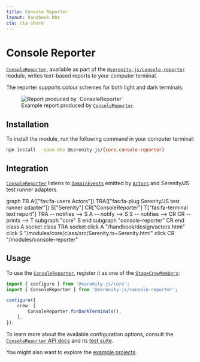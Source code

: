 ```yaml
---
title: Console Reporter
layout: handbook.hbs
cta: cta-share
---
```

# Console Reporter

[`ConsoleReporter`](/modules/console-reporter/class/src/stage/crew/console-reporter/ConsoleReporter.ts~ConsoleReporter.html), available as part of the [`@serenity-js/console-reporter`](/modules/console-reporter) module, writes text-based reports to your computer terminal.

The reporter supports colour schemes for both light and dark terminals.

<figure>
    <img src="/handbook/reporting/images/console-reporter.png" alt="Report produced by `ConsoleReporter`" />
    <figcaption>Example report produced by <a href="/modules/console-reporter"><code>ConsoleReporter</code></a></figcaption>
</figure>

## Installation

To install the module, run the following command in your computer terminal:

```bash
npm install --save-dev @serenity-js/{core,console-reporter}
```

## Integration

[`ConsoleReporter`](/modules/console-reporter/class/src/stage/crew/console-reporter/ConsoleReporter.ts~ConsoleReporter.html) listens to [`DomainEvents`](/modules/core/identifiers.html#events) emitted by [`Actors`](/handbook/design/actors.html) and Serenity/JS test runner adapters.

<div class="mermaid">
graph TB
    A(["fas:fa-users Actors"])
    TRA(["fas:fa-plug Serenity/JS test runner adapter"])
    S["Serenity"]
    CR["ConsoleReporter"]
    T["fas:fa-terminal text report"]
    TRA -- notifies --> S
    A -- notify --> S
    S -- notifies --> CR
    CR -- prints --> T
    subgraph "core"
    S
    end
    subgraph "console-reporter"
    CR
    end
    class A socket
    class TRA socket
    click A "/handbook/design/actors.html"
    click S "/modules/core/class/src/Serenity.ts~Serenity.html"
    click CR "/modules/console-reporter"
</div>

## Usage

To use the [`ConsoleReporter`](/modules/console-reporter/class/src/stage/crew/console-reporter/ConsoleReporter.ts~ConsoleReporter.html), register it as one of the [`StageCrewMembers`](/modules/core/class/src/stage/StageCrewMember.ts~StageCrewMember.html):

```typescript
import { configure } from '@serenity-js/core';
import { ConsoleReporter } from '@serenity-js/console-reporter';

configure({
    crew: [
        ConsoleReporter.forDarkTerminals(),
    ],
});
```

To learn more about the available configuration options, consult the [`ConsoleReporter` API docs](/modules/console-reporter/class/src/stage/crew/console-reporter/ConsoleReporter.ts~ConsoleReporter.html) and its [test suite](/modules/console-reporter/test-file/spec/stage/crew/console-reporter/ConsoleReporter.spec.ts.html).

You might also want to explore the [example projects](https://github.com/serenity-js/serenity-js/tree/master/examples).
